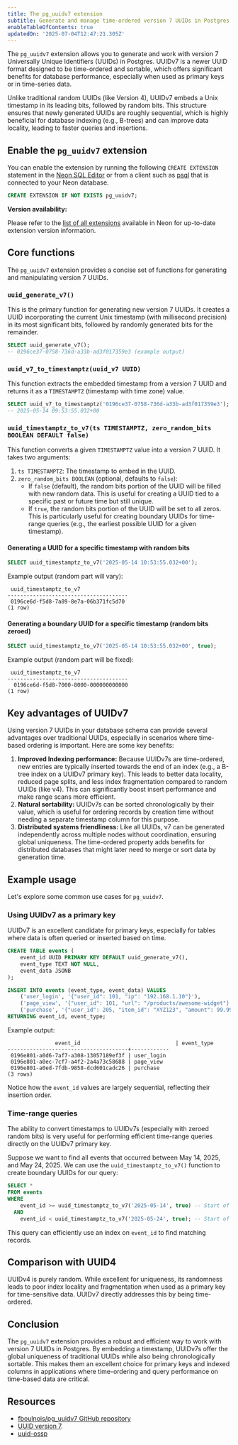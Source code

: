 ```yaml
---
title: The pg_uuidv7 extension
subtitle: Generate and manage time-ordered version 7 UUIDs in Postgres
enableTableOfContents: true
updatedOn: '2025-07-04T12:47:21.305Z'
---
```


The `pg_uuidv7` extension allows you to generate and work with version 7 Universally Unique Identifiers (UUIDs) in Postgres. UUIDv7 is a newer UUID format designed to be time-ordered and sortable, which offers significant benefits for database performance, especially when used as primary keys or in time-series data.

Unlike traditional random UUIDs (like Version 4), UUIDv7 embeds a Unix timestamp in its leading bits, followed by random bits. This structure ensures that newly generated UUIDs are roughly sequential, which is highly beneficial for database indexing (e.g., B-trees) and can improve data locality, leading to faster queries and insertions.

<CTA />

## Enable the `pg_uuidv7` extension

You can enable the extension by running the following `CREATE EXTENSION` statement in the [Neon SQL Editor](/docs/get-started/query-with-neon-sql-editor) or from a client such as [psql](/docs/connect/query-with-psql-editor) that is connected to your Neon database.

```sql
CREATE EXTENSION IF NOT EXISTS pg_uuidv7;
```

**Version availability:**

Please refer to the [list of all extensions](/docs/extensions/pg-extensions) available in Neon for up-to-date extension version information.

## Core functions

The `pg_uuidv7` extension provides a concise set of functions for generating and manipulating version 7 UUIDs.

### `uuid_generate_v7()`

This is the primary function for generating new version 7 UUIDs. It creates a UUID incorporating the current Unix timestamp (with millisecond precision) in its most significant bits, followed by randomly generated bits for the remainder.

```sql
SELECT uuid_generate_v7();
-- 0196ce37-0758-736d-a33b-ad3f017359e3 (example output)
```

### `uuid_v7_to_timestamptz(uuid_v7 UUID)`

This function extracts the embedded timestamp from a version 7 UUID and returns it as a `TIMESTAMPTZ` (timestamp with time zone) value.

```sql
SELECT uuid_v7_to_timestamptz('0196ce37-0758-736d-a33b-ad3f017359e3');
-- 2025-05-14 09:53:55.032+00
```

### `uuid_timestamptz_to_v7(ts TIMESTAMPTZ, zero_random_bits BOOLEAN DEFAULT false)`

This function converts a given `TIMESTAMPTZ` value into a version 7 UUID. It takes two arguments:

1. `ts TIMESTAMPTZ`: The timestamp to embed in the UUID.
2. `zero_random_bits BOOLEAN` (optional, defaults to `false`):
   - If `false` (default), the random bits portion of the UUID will be filled with new random data. This is useful for creating a UUID tied to a specific past or future time but still unique.
   - If `true`, the random bits portion of the UUID will be set to all zeros. This is particularly useful for creating boundary UUIDs for time-range queries (e.g., the earliest possible UUID for a given timestamp).

#### Generating a UUID for a specific timestamp with random bits

```sql
SELECT uuid_timestamptz_to_v7('2025-05-14 10:53:55.032+00');
```

Example output (random part will vary):

```text
 uuid_timestamptz_to_v7
--------------------------------------
 0196ce6d-f5d8-7a89-8e7a-06b371fc5d70
(1 row)
```

#### Generating a boundary UUID for a specific timestamp (random bits zeroed)

```sql
SELECT uuid_timestamptz_to_v7('2025-05-14 10:53:55.032+00', true);
```

Example output (random part will be fixed):

```text
 uuid_timestamptz_to_v7
--------------------------------------
  0196ce6d-f5d8-7000-8000-000000000000
(1 row)
```

## Key advantages of UUIDv7

Using version 7 UUIDs in your database schema can provide several advantages over traditional UUIDs, especially in scenarios where time-based ordering is important. Here are some key benefits:

1.  **Improved Indexing performance:** Because UUIDv7s are time-ordered, new entries are typically inserted towards the end of an index (e.g., a B-tree index on a UUIDv7 primary key). This leads to better data locality, reduced page splits, and less index fragmentation compared to random UUIDs (like v4). This can significantly boost insert performance and make range scans more efficient.
2.  **Natural sortability:** UUIDv7s can be sorted chronologically by their value, which is useful for ordering records by creation time without needing a separate timestamp column for this purpose.
3.  **Distributed systems friendliness:** Like all UUIDs, v7 can be generated independently across multiple nodes without coordination, ensuring global uniqueness. The time-ordered property adds benefits for distributed databases that might later need to merge or sort data by generation time.

## Example usage

Let's explore some common use cases for `pg_uuidv7`.

### Using UUIDv7 as a primary key

UUIDv7 is an excellent candidate for primary keys, especially for tables where data is often queried or inserted based on time.

```sql
CREATE TABLE events (
    event_id UUID PRIMARY KEY DEFAULT uuid_generate_v7(),
    event_type TEXT NOT NULL,
    event_data JSONB
);

INSERT INTO events (event_type, event_data) VALUES
    ('user_login', '{"user_id": 101, "ip": "192.168.1.10"}'),
    ('page_view', '{"user_id": 101, "url": "/products/awesome-widget"}'),
    ('purchase', '{"user_id": 205, "item_id": "XYZ123", "amount": 99.99}')
RETURNING event_id, event_type;
```

Example output:

```text
               event_id                              | event_type
--------------------------------------+------------
 0196e801-a0d6-7af7-a308-13057189ef3f | user_login
 0196e801-a0ec-7cf7-a4f2-2a4a73c58688 | page_view
 0196e801-a0ed-7fdb-9858-dcd601cadc26 | purchase
(3 rows)
```

Notice how the `event_id` values are largely sequential, reflecting their insertion order.

### Time-range queries

The ability to convert timestamps to UUIDv7s (especially with zeroed random bits) is very useful for performing efficient time-range queries directly on the UUIDv7 primary key.

Suppose we want to find all events that occurred between May 14, 2025, and May 24, 2025. We can use the `uuid_timestamptz_to_v7()` function to create boundary UUIDs for our query:

```sql
SELECT *
FROM events
WHERE
    event_id >= uuid_timestamptz_to_v7('2025-05-14', true) -- Start of May 14th
  AND
    event_id < uuid_timestamptz_to_v7('2025-05-24', true); -- Start of May 24th
```

This query can efficiently use an index on `event_id` to find matching records.

## Comparison with UUID4

UUIDv4 is purely random. While excellent for uniqueness, its randomness leads to poor index locality and fragmentation when used as a primary key for time-sensitive data. UUIDv7 directly addresses this by being time-ordered.

## Conclusion

The `pg_uuidv7` extension provides a robust and efficient way to work with version 7 UUIDs in Postgres. By embedding a timestamp, UUIDv7s offer the global uniqueness of traditional UUIDs while also being chronologically sortable. This makes them an excellent choice for primary keys and indexed columns in applications where time-ordering and query performance on time-based data are critical.

## Resources

- [fboulnois/pg_uuidv7 GitHub repository](https://github.com/fboulnois/pg_uuidv7)
- [UUID version 7](https://datatracker.ietf.org/doc/html/draft-ietf-uuidrev-rfc4122bis#name-uuid-version-7).
- [uuid-ossp](/docs/extensions/uuid-ossp)

<NeedHelp />
